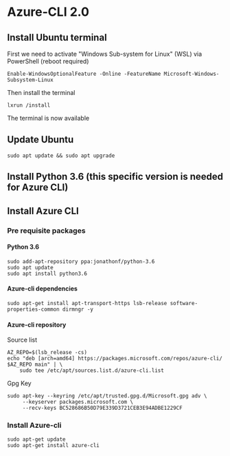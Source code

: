 # Azure-CLI 2.0

## Install Ubuntu terminal

First we need to activate "Windows Sub-system for Linux" (WSL) via PowerShell (reboot required)

```{Syntax language, PowerShell}
Enable-WindowsOptionalFeature -Online -FeatureName Microsoft-Windows-Subsystem-Linux
```

Then install the terminal

```{Syntax language, PowerShell}
lxrun /install
```

The terminal is now available

## Update Ubuntu

```{Syntax language, Shell}
sudo apt update && sudo apt upgrade
```

## Install Python 3.6 (this specific version is needed for Azure CLI)


## Install Azure CLI

### Pre requisite packages

#### Python 3.6

```{Syntax language, Shell}
sudo add-apt-repository ppa:jonathonf/python-3.6
sudo apt update
sudo apt install python3.6
```

#### Azure-cli dependencies

```{Syntax language, Shell}
sudo apt-get install apt-transport-https lsb-release software-properties-common dirmngr -y
```

#### Azure-cli repository

Source list

```{Syntax language, Shell}
AZ_REPO=$(lsb_release -cs)
echo "deb [arch=amd64] https://packages.microsoft.com/repos/azure-cli/ $AZ_REPO main" | \
    sudo tee /etc/apt/sources.list.d/azure-cli.list
```
Gpg Key

```{Syntax language, Shell}
sudo apt-key --keyring /etc/apt/trusted.gpg.d/Microsoft.gpg adv \
     --keyserver packages.microsoft.com \
     --recv-keys BC528686B50D79E339D3721CEB3E94ADBE1229CF
```

### Install Azure-cli

```{Syntax language, Shell}
sudo apt-get update
sudo apt-get install azure-cli
```
